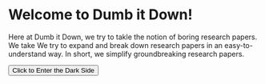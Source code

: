 # Welcome to Dumb it Down!

Here at Dumb it Down, we try to takle the notion of boring research papers. We take We try to expand and break down research papers in an easy-to-understand way. In short, we simplify groundbreaking research papers.


<button class="btn js-toggle-dark-mode">Click to Enter the Dark Side</button>

<script>
const toggleDarkMode = document.querySelector('.js-toggle-dark-mode');

jtd.addEvent(toggleDarkMode, 'click', function(){
  if (jtd.getTheme() === 'dark') {
    jtd.setTheme('light');
    toggleDarkMode.textContent = 'Click to Enter the Dark Side';
  } else {
    jtd.setTheme('dark');
    toggleDarkMode.textContent = 'Return to the bright side';
  }
});
</script>

<!--stackedit_data:
eyJoaXN0b3J5IjpbMjA1NjYyNzE5NiwxMDUzMTg3Mzc2LDQ1OD
YzMDY5MCwtMTA5MjYzMjQ5NCwtMzMyNDU1MzYzXX0=
-->